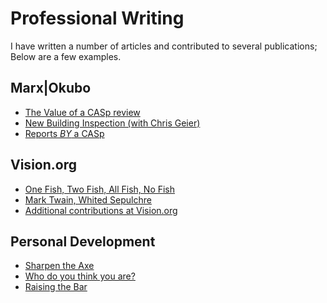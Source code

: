 # Professional Writing

I have written a number of articles and contributed to several publications; Below are a few examples.

## Marx|Okubo 

* [The Value of a CASp review](https://www.marxokubo.com/news/2016/08/03/value-casp-review "The Value of a CASp review")
* [New Building Inspection (with Chris Geier)](https://nilskok.typepad.com/files/nareimdialoguesfall2017.pdf "New Building Inspection (with Chris Geier)")
* [Reports _BY_ a CASp](https://www.marxokubo.com/news/2020/12/22/reports-by-a-casp "Reports BY a CASp")

## Vision.org

* [One Fish, Two Fish, All Fish, No Fish](https://www.vision.org/environment-marine-life-overfishing-139 "One Fish, Two Fish, All Fish, No Fish")
* [Mark Twain, Whited Sepulchre](https://www.vision.org/biography-the-bible-according-to-mark-twain-485 "Mark Twain, Whited Sepulchre") 
* [Additional contributions at Vision.org](https://www.vision.org/node/8812 "Mark Hulme articles at vision.org")

## Personal Development

* [Sharpen the Axe](https://markjhulme.github.io/2009/11/09/Splitting_Wood.html "Sharpen the Axe")
* [Who do you think you are?](https://www.vision.org/who-do-you-think-you-are-9144 "Who do you think you are?")
* [Raising the Bar](https://www.vision.org/review-three-books-address-pursuit-of-excellence-1439 "Raising the Bar - pursuing excellence")
